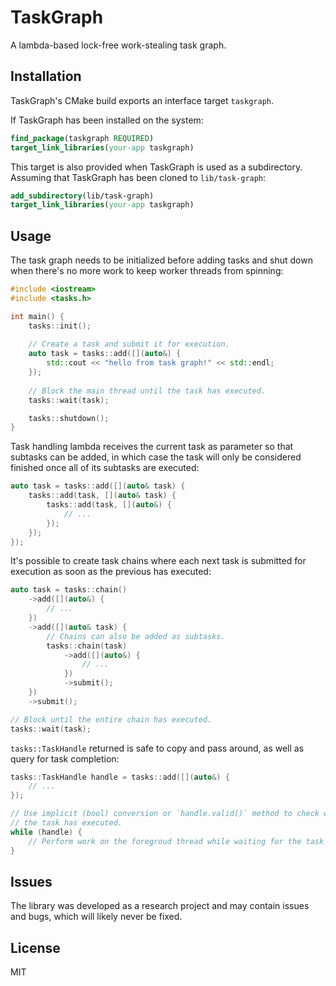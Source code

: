 # TaskGraph

A lambda-based lock-free work-stealing task graph.

## Installation

TaskGraph's CMake build exports an interface target `taskgraph`.

If TaskGraph has been installed on the system:

```cmake
find_package(taskgraph REQUIRED)
target_link_libraries(your-app taskgraph)
```

This target is also provided when TaskGraph is used as a subdirectory.
Assuming that TaskGraph has been cloned to `lib/task-graph`:

```cmake
add_subdirectory(lib/task-graph)
target_link_libraries(your-app taskgraph)
```

## Usage

The task graph needs to be initialized before adding tasks and shut down
when there's no more work to keep worker threads from spinning:

```cpp
#include <iostream>
#include <tasks.h>

int main() {
    tasks::init();
    
    // Create a task and submit it for execution.
    auto task = tasks::add([](auto&) {
        std::cout << "hello from task graph!" << std::endl;
    });
    
    // Block the main thread until the task has executed.
    tasks::wait(task);

    tasks::shutdown();
}
```

Task handling lambda receives the current task as parameter so that subtasks
can be added, in which case the task will only be considered finished once all
of its subtasks are executed:

```cpp
auto task = tasks::add([](auto& task) {
    tasks::add(task, [](auto& task) {
        tasks::add(task, [](auto&) {
            // ...
        });
    });      
});
```

It's possible to create task chains where each next task is submitted for execution
as soon as the previous has executed:

```cpp
auto task = tasks::chain()
    ->add([](auto&) {
        // ...
    })
    ->add([](auto& task) {
        // Chains can also be added as subtasks.
        tasks::chain(task)
            ->add([](auto&) {
                // ...
            })
            ->submit();
    })
    ->submit();

// Block until the entire chain has executed.
tasks::wait(task);
```

`tasks::TaskHandle` returned is safe to copy and pass around, as well as query
for task completion:

```cpp
tasks::TaskHandle handle = tasks::add([](auto&) {
    // ...
});

// Use implicit (bool) conversion or `handle.valid()` method to check whether
// the task has executed.
while (handle) {
    // Perform work on the foregroud thread while waiting for the task to finish. 
}
```

## Issues

The library was developed as a research project and may contain issues and bugs,
which will likely never be fixed.

## License

MIT